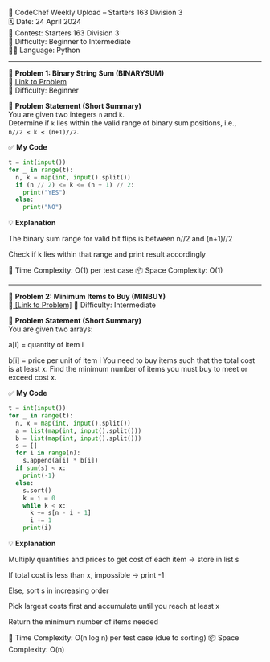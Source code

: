 🚀 CodeChef Weekly Upload – Starters 163 Division 3  
🗓️ Date: 24 April 2024  
📁 Contest: Starters 163 Division 3  
🎯 Difficulty: Beginner to Intermediate  
👨‍💻 Language: Python  

---

🧩 **Problem 1: Binary String Sum (BINARYSUM)**  
🔗 [Link to Problem](https://www.codechef.com/problems/BINARYSUM)  
🚩 Difficulty: Beginner  

📝 **Problem Statement (Short Summary)**  
You are given two integers `n` and `k`.  
Determine if `k` lies within the valid range of binary sum positions, i.e.,  
`n//2 ≤ k ≤ (n+1)//2`.

✅ **My Code**
```python
t = int(input())
for _ in range(t):
  n, k = map(int, input().split())
  if (n // 2) <= k <= (n + 1) // 2:
    print("YES")
  else:
    print("NO")
```
💡 **Explanation**

The binary sum range for valid bit flips is between n//2 and (n+1)//2

Check if k lies within that range and print result accordingly

🧠 Time Complexity: O(1) per test case
📦 Space Complexity: O(1)

---
🧩 **Problem 2: Minimum Items to Buy (MINBUY)**  
🔗[ [Link to Problem]](https://www.codechef.com/problems/MINBUY)
🚩  Difficulty: Intermediate

📝 **Problem Statement (Short Summary)**  
You are given two arrays:

a[i] = quantity of item i

b[i] = price per unit of item i
You need to buy items such that the total cost is at least x.
Find the minimum number of items you must buy to meet or exceed cost x.

✅ **My Code**
```python
t = int(input())
for _ in range(t):
  n, x = map(int, input().split())
  a = list(map(int, input().split()))
  b = list(map(int, input().split()))
  s = []
  for i in range(n):
    s.append(a[i] * b[i])
  if sum(s) < x:
    print(-1)
  else:
    s.sort()
    k = i = 0
    while k < x:
      k += s[n - i - 1]
      i += 1
    print(i)

```
💡 **Explanation**

Multiply quantities and prices to get cost of each item → store in list s

If total cost is less than x, impossible → print -1

Else, sort s in increasing order

Pick largest costs first and accumulate until you reach at least x

Return the minimum number of items needed

🧠 Time Complexity: O(n log n) per test case (due to sorting)
📦 Space Complexity: O(n)
